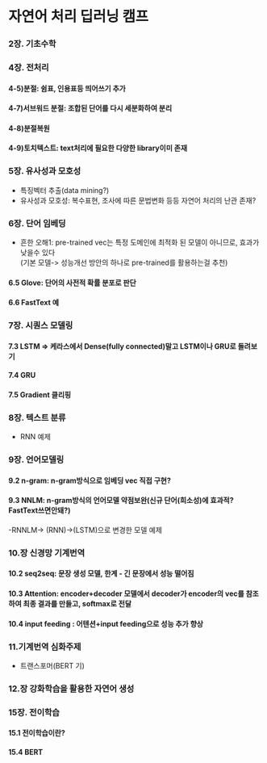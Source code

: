 # 자연어 처리 딥러닝 캠프


### 2장. 기초수학


### 4장. 전처리
#### 4-5)분절: 쉼표, 인용표등 띄어쓰기 추가
#### 4-7)서브워드 분절: 조합된 단어를 다시 세분화하여 분리
#### 4-8)분절복원
#### 4-9)토치텍스트: text처리에 필요한 다양한 library이미 존재

### 5장. 유사성과 모호성
- 특징벡터 추출(data mining?)
- 유사성과 모호성: 복수표현, 조사에 따른 문법변화 등등 자연어 처리의 난관 존재?

### 6장. 단어 임베딩
- 흔한 오해1: pre-trained vec는 특정 도메인에 최적화 된 모델이 아니므로, 효과가 낮을수 있다  
   (기본 모델-> 성능개선 방안의 하나로 pre-trained를 활용하는걸 추천)  
#### 6.5 Glove: 단어의 사전적 확률 분포로 판단
#### 6.6 FastText 예

### 7장. 시퀀스 모델링
#### 7.3 LSTM => 케라스에서 Dense(fully connected)말고 LSTM이나 GRU로 돌려보기
#### 7.4 GRU
#### 7.5 Gradient 클리핑

### 8장. 텍스트 분류
- RNN 예제

### 9장. 언어모델링
#### 9.2 n-gram: n-gram방식으로 임베딩 vec 직접 구현?
#### 9.3 NNLM: n-gram방식의 언어모델 약점보완(신규 단어(희소성)에 효과적? FastText쓰면안돼?)
 -RNNLM-> (RNN)->(LSTM)으로 변경한 모델 예제

### 10.장 신경망 기계번역
#### 10.2 seq2seq: 문장 생성 모델, 한계 - 긴 문장에서 성능 떨어짐
#### 10.3 Attention: encoder+decoder 모델에서 decoder가 encoder의 vec를 참조하여 최종 결과를 만들고, softmax로 전달
#### 10.4 input feeding : 어텐션+input feeding으로 성능 추가 향상

### 11.기계번역 심화주제
- 트랜스포머(BERT 기)

### 12.장 강화학습을 활용한 자연어 생성

### 15장. 전이학습
#### 15.1 전이학습이란?
#### 15.4 BERT

